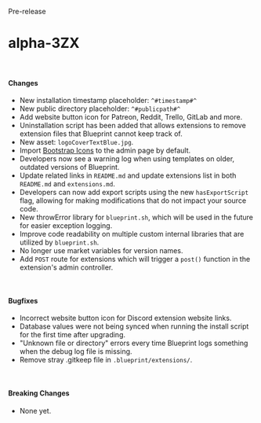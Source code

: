 <span class="badge bg-warning-subtle border border-warning-subtle text-warning-emphasis rounded-pill"><i class="bi bi-binoculars-fill"></i> Pre-release</span>
# alpha-3ZX
<br/>

#### Changes
- New installation timestamp placeholder: `^#timestamp#^`
- New public directory placeholder: `^#publicpath#^`
- Add website button icon for Patreon, Reddit, Trello, GitLab and more.
- Uninstallation script has been added that allows extensions to remove extension files that Blueprint cannot keep track of.
- New asset: `logoCoverTextBlue.jpg`.
- Import [Bootstrap Icons](https://icons.getbootstrap.com) to the admin page by default.
- Developers now see a warning log when using templates on older, outdated versions of Blueprint.
- Update related links in `README.md` and update extensions list in both `README.md` and `extensions.md`.
- Developers can now add export scripts using the new `hasExportScript` flag, allowing for making modifications that do not impact your source code.
- New throwError library for `blueprint.sh`, which will be used in the future for easier exception logging.
- Improve code readability on multiple custom internal libraries that are utilized by `blueprint.sh`.
- No longer use market variables for version names.
- Add `POST` route for extensions which will trigger a `post()` function in the extension's admin controller.

<br/>

#### Bugfixes
- Incorrect website button icon for Discord extension website links.
- Database values were not being synced when running the install script for the first time after upgrading.
- "Unknown file or directory" errors every time Blueprint logs something when the debug log file is missing.
- Remove stray .gitkeep file in `.blueprint/extensions/`.

<br/>

#### Breaking Changes
- None yet.
